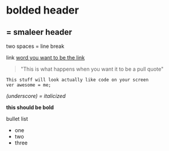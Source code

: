 # bolded header
## = smaleer header

two spaces = line break


link [word you want to be the link](http://www.reddit.com)

> "This is what happens when you want it to be a pull quote"

```
This stuff will look actually like code on your screen
ver awesome = me;

```
_(underscore) = italicized_


**this should be bold**


bullet list
+ one
+ two
+ three

